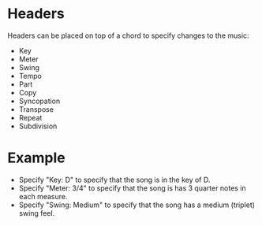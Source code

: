 

# Headers

Headers can be placed on top of a chord to specify changes to the music:
- Key
- Meter
- Swing
- Tempo
- Part
- Copy
- Syncopation
- Transpose
- Repeat
- Subdivision

# Example

- Specify "Key: D" to specify that the song is in the key of D.
- Specify "Meter: 3/4" to specify that the song is has 3 quarter notes in each measure.
- Specify "Swing: Medium" to specify that the song has a medium (triplet) swing feel.